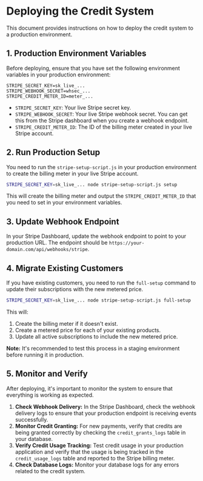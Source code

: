 # Deploying the Credit System

This document provides instructions on how to deploy the credit system to a production environment.

## 1. Production Environment Variables

Before deploying, ensure that you have set the following environment variables in your production environment:

```
STRIPE_SECRET_KEY=sk_live_...
STRIPE_WEBHOOK_SECRET=whsec_...
STRIPE_CREDIT_METER_ID=meter_...
```

-   `STRIPE_SECRET_KEY`: Your live Stripe secret key.
-   `STRIPE_WEBHOOK_SECRET`: Your live Stripe webhook secret. You can get this from the Stripe dashboard when you create a webhook endpoint.
-   `STRIPE_CREDIT_METER_ID`: The ID of the billing meter created in your live Stripe account.

## 2. Run Production Setup

You need to run the `stripe-setup-script.js` in your production environment to create the billing meter in your live Stripe account.

```bash
STRIPE_SECRET_KEY=sk_live_... node stripe-setup-script.js setup
```

This will create the billing meter and output the `STRIPE_CREDIT_METER_ID` that you need to set in your environment variables.

## 3. Update Webhook Endpoint

In your Stripe Dashboard, update the webhook endpoint to point to your production URL. The endpoint should be `https://your-domain.com/api/webhooks/stripe`.

## 4. Migrate Existing Customers

If you have existing customers, you need to run the `full-setup` command to update their subscriptions with the new metered price.

```bash
STRIPE_SECRET_KEY=sk_live_... node stripe-setup-script.js full-setup
```

This will:

1.  Create the billing meter if it doesn't exist.
2.  Create a metered price for each of your existing products.
3.  Update all active subscriptions to include the new metered price.

**Note:** It's recommended to test this process in a staging environment before running it in production.

## 5. Monitor and Verify

After deploying, it's important to monitor the system to ensure that everything is working as expected.

1.  **Check Webhook Delivery:** In the Stripe Dashboard, check the webhook delivery logs to ensure that your production endpoint is receiving events successfully.
2.  **Monitor Credit Granting:** For new payments, verify that credits are being granted correctly by checking the `credit_grants_logs` table in your database.
3.  **Verify Credit Usage Tracking:** Test credit usage in your production application and verify that the usage is being tracked in the `credit_usage_logs` table and reported to the Stripe billing meter.
4.  **Check Database Logs:** Monitor your database logs for any errors related to the credit system.
